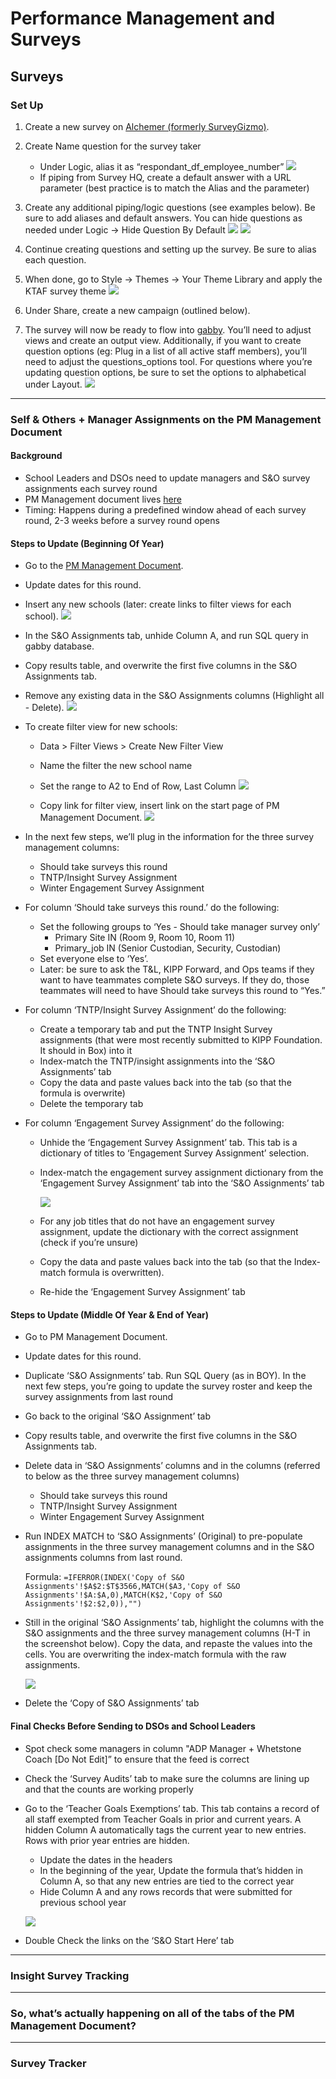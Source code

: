# Performance Management and Surveys

## Surveys

### Set Up

1. Create a new survey on [Alchemer (formerly SurveyGizmo)](https://www.alchemer.com).

2. Create Name question for the survey taker
    * Under Logic, alias it as “respondant_df_employee_number”
    ![](images/survey_setup_1.png)
    * If piping from Survey HQ, create a default answer with a URL parameter (best practice is to match the Alias and the parameter)

3. Create any additional piping/logic questions (see examples below). Be sure to add aliases and default answers. You can hide questions as needed under Logic -> Hide Question By Default
    ![](images/survey_setup_2.png)
    ![](images/survey_setup_3.png)

4. Continue creating questions and setting up the survey. Be sure to alias each question.

5. When done, go to Style -> Themes -> Your Theme Library and apply the KTAF survey theme
    ![](images/survey_setup_4.png)

6. Under Share, create a new campaign (outlined below).

7. The survey will now be ready to flow into [gabby](content/databases/gabby.md). You’ll need to adjust views and create an output view. Additionally, if you want to create question options (eg: Plug in a list of all active staff members), you’ll need to adjust the questions_options tool. For questions where you’re updating question options, be sure to set the options to alphabetical under Layout.
    ![](images/survey_setup_5.png)

---

### Self & Others + Manager Assignments on the PM Management Document

#### Background
* School Leaders and DSOs need to update managers and S&O survey assignments each survey round
* PM Management document lives [here](https://docs.google.com/spreadsheets/d/1d84x7HHOMgnQM78dYLY9vHqf-jLfYmpH8YGHEDezGNs/edit#gid=249348654)
* Timing: Happens during a predefined window ahead of each survey round, 2-3 weeks before a survey round opens

#### Steps to Update (Beginning Of Year)

* Go to the [PM Management Document](https://docs.google.com/spreadsheets/d/1d84x7HHOMgnQM78dYLY9vHqf-jLfYmpH8YGHEDezGNs/edit#gid=249348654). 
* Update dates for this round.
* Insert any new schools (later: create links to filter views for each school).
        ![](images/survey_annual_1.png)

* In the S&O Assignments tab, unhide Column A, and run SQL query in gabby database.
* Copy results table, and overwrite the first five columns in the S&O Assignments tab.
* Remove any existing data in the S&O Assignments columns (Highlight all - Delete).
        ![](images/survey_annual_2.png)      

* To create filter view for new schools:
    * Data > Filter Views > Create New Filter View
    * Name the filter the new school name
    * Set the range to A2 to End of Row, Last Column
        ![](images/survey_annual_3.png)

    * Copy link for filter view, insert link on the start page of PM Management Document.
        ![](images/survey_annual_4.png)

* In the next few steps, we’ll plug in the information for the three survey management columns:
    * Should take surveys this round
    * TNTP/Insight Survey Assignment
    * Winter Engagement Survey Assignment

* For column ‘Should take surveys this round.’ do the following:
    * Set the following groups to ‘Yes - Should take manager survey only’
        * Primary Site IN (Room 9, Room 10, Room 11)
        * Primary_job IN (Senior Custodian, Security, Custodian)
    * Set everyone else to ‘Yes’.
    * Later: be sure to ask the T&L, KIPP Forward, and Ops teams if they want to have teammates complete S&O surveys. If they do, those teammates will need to have Should take surveys this round to “Yes.”

* For column ‘TNTP/Insight Survey Assignment’ do the following:
    * Create a temporary tab and put the TNTP Insight Survey assignments (that were most recently submitted to KIPP Foundation. It should in Box) into it
    * Index-match the TNTP/insight assignments into the ‘S&O Assignments’ tab
    * Copy the data and paste values back into the tab (so that the formula is overwrite)
    * Delete the temporary tab

* For column ‘Engagement Survey Assignment’ do the following:
    * Unhide the ‘Engagement Survey Assignment’ tab. This tab is a dictionary of titles to ‘Engagement Survey Assignment’ selection.
    * Index-match the engagement survey assignment dictionary from the ‘Engagement Survey Assignment’ tab into the ‘S&O Assignments’ tab

        ![](images/survey_annual_5.png)

    * For any job titles that do not have an engagement survey assignment, update the dictionary with the correct assignment (check if you’re unsure)
    * Copy the data and paste values back into the tab (so that the Index-match formula is overwritten).
    * Re-hide the ‘Engagement Survey Assignment’ tab

#### Steps to Update (Middle Of Year & End of Year)

* Go to PM Management Document.
* Update dates for this round.
* Duplicate ‘S&O Assignments’ tab. Run SQL Query (as in BOY). In the next few steps, you’re going to update the survey roster and keep the survey assignments from last round
* Go back to the original ‘S&O Assignment’ tab
* Copy results table, and overwrite the first five columns in the S&O Assignments tab.
* Delete data in ‘S&O Assignments’ columns and in the columns (referred to below as the three survey management columns)
    * Should take surveys this round
    * TNTP/Insight Survey Assignment
    * Winter Engagement Survey Assignment
* Run INDEX MATCH to ‘S&O Assignments’ (Original) to pre-populate assignments in the three survey management columns and in the S&O assignments columns from last round. 

    Formula: ```=IFERROR(INDEX('Copy of S&O Assignments'!$A$2:$T$3566,MATCH($A3,'Copy of S&O Assignments'!$A:$A,0),MATCH(K$2,'Copy of S&O Assignments'!$2:$2,0)),"")```

* Still in the original ‘S&O Assignments’ tab, highlight the columns with the S&O assignments and the three survey management columns (H-T in the screenshot below). Copy the data, and repaste the values into the cells. You are overwriting the index-match formula with the raw assignments.

    ![](images/survey_annual_6.png)

* Delete the ‘Copy of S&O Assignments’ tab

#### Final Checks Before Sending to DSOs and School Leaders

* Spot check some managers in column "ADP Manager + Whetstone Coach [Do Not Edit]” to ensure that the feed is correct
* Check the ‘Survey Audits’ tab to make sure the columns are lining up and that the counts are working properly
* Go to the ‘Teacher Goals Exemptions’ tab. This tab contains a record of all staff exempted from Teacher Goals in prior and current years. A hidden Column A automatically tags the current year to new entries. Rows with prior year entries are hidden.
    * Update the dates in the headers
    * In the beginning of the year, Update the formula that’s hidden in Column A, so that any new entries are tied to the correct year
    * Hide Column A and any rows records that were submitted for previous school year

    ![](images/survey_annual_7.png)

* Double Check the links on the ‘S&O Start Here’ tab

---

### Insight Survey Tracking


---

### So, what’s actually happening on all of the tabs of the PM Management Document?

---

### Survey Tracker


